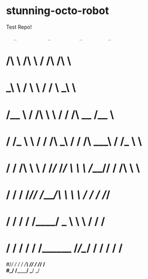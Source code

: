 # stunning-octo-robot
Test Repo!

       _            _           _          _       
#      /\ \         /\ \        / /\       /\ \     
#      \_\ \       /  \ \      / /  \      \_\ \    
#      /\__ \     / /\ \ \    / / /\ \__   /\__ \   
#     / /_ \ \   / / /\ \_\  / / /\ \___\ / /_ \ \  
#    / / /\ \ \ / /_/_ \/_/  \ \ \ \/___// / /\ \ \ 
#   / / /  \/_// /____/\      \ \ \     / / /  \/_/ 
#  / / /      / /\____\/  _    \ \ \   / / /        
# / / /      / / /______ /_/\__/ / /  / / /         
#/_/ /      / / /_______\\ \/___/ /  /_/ /          
#\_\/       \/__________/ \_____\/   \_\/           
                                                   

